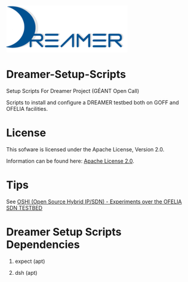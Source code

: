 ![Alt text](repo_data/dreamer-logo.png "Optional title")

Dreamer-Setup-Scripts
=====================

Setup Scripts For Dreamer Project (GÉANT Open Call)

Scripts to install and configure a DREAMER testbed both on GOFF and OFELIA facilities.

License
=======

This sofware is licensed under the Apache License, Version 2.0.

Information can be found here:
 [Apache License 2.0](http://www.apache.org/licenses/LICENSE-2.0).

Tips
==============

See [OSHI (Open Source Hybrid IP/SDN) - Experiments over the OFELIA SDN TESTBED](http://netgroup.uniroma2.it/twiki/pub/Oshi/WebHome/ofelia-experiment.pdf)

Dreamer Setup Scripts Dependencies
=============================

1) expect (apt)

2) dsh (apt)
